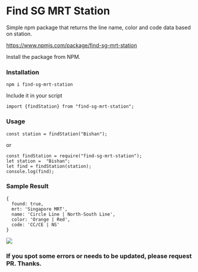 # Find SG MRT Station

Simple npm package that returns the line name, color and code data based on station.

https://www.npmjs.com/package/find-sg-mrt-station

Install the package from NPM.

### Installation

```
npm i find-sg-mrt-station
```

Include it in your script

```
import {findStation} from "find-sg-mrt-station";
```

### Usage

```
const station = findStation("Bishan");
```

or

```
const findStation = require("find-sg-mrt-station");
let station =  "Bishan";
let find = findStation(station);
console.log(find);
```

### Sample Result

```
{
  found: true,
  mrt: 'Singapore MRT',
  name: 'Circle Line | North-South Line',
  color: 'Orange | Red',
  code: 'CC/CE | NS'
}

```

<img src="https://lh3.googleusercontent.com/qVy6krF6jBNXUM-OXvogLB0EZJYpwgydBnAOsFmUdV-CId_qKQV7HXs5mvAA5oOaaIyP8NXbWN1CrQIV1UAlG3mqYTpJjRyycrdjJ46UVHCpRmtTzahccOzlSJbFxXbhywK6PGoL5jg=w2400">


### If you spot some errors or needs to be updated, please request PR. Thanks.
